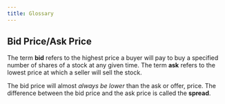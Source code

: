 ```yaml
---
title: Glossary
---
```


## Bid Price/Ask Price

The term **bid** refers to the highest price a buyer will pay to buy a specified number of shares of a stock at any given time.
The term **ask** refers to the lowest price at which a seller will sell the stock.

The bid price will almost _always be lower_ than the ask or offer, price.
The difference between the bid price and the ask price is called the **spread**.
